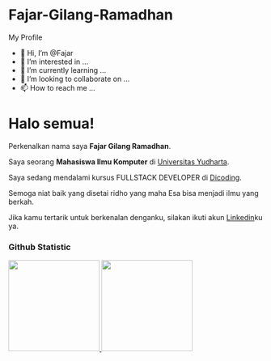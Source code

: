 

# Fajar-Gilang-Ramadhan
My Profile
- 👋 Hi, I’m @Fajar
- 👀 I’m interested in ...
- 🌱 I’m currently learning ...
- 💞️ I’m looking to collaborate on ...
- 📫 How to reach me ...
# Halo semua! 

Perkenalkan nama saya **Fajar Gilang Ramadhan**.<br>

Saya seorang **Mahasiswa Ilmu Komputer** di [Universitas Yudharta](https://yudharta.ac.id/).<br>

Saya sedang mendalami kursus FULLSTACK DEVELOPER di [Dicoding](https://www.dicoding.com/).<br>

Semoga niat baik yang disetai ridho yang maha Esa bisa menjadi ilmu yang berkah.<br>

Jika kamu tertarik untuk berkenalan denganku, silakan ikuti akun [Linkedin](https://www.linkedin.com/in/fajar-gilang-ramadhan-7918752a0/)ku ya.

### Github Statistic
<p align="left">
<a href="https://github.com/penuliscode">
  <img height="180em" src="https://github-readme-stats-eight-theta.vercel.app/api?username=penuliscode&show_icons=true&theme=algolia&include_all_commits=true&count_private=true"/>
  <img height="180em" src="https://github-readme-stats-eight-theta.vercel.app/api/top-langs/?username=penuliscode&layout=compact&theme=algolia"/>
</a>
</p>


